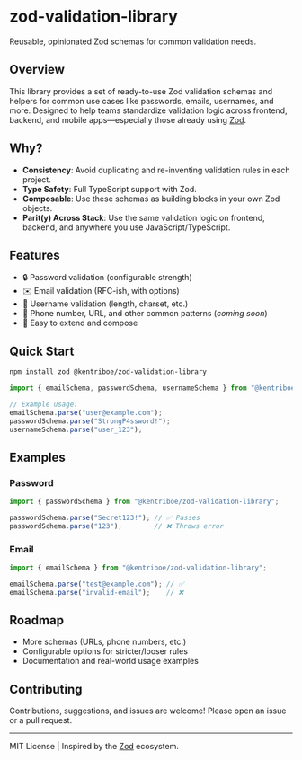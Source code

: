# zod-validation-library

Reusable, opinionated Zod schemas for common validation needs.

## Overview

This library provides a set of ready-to-use Zod validation schemas and helpers for common use cases like passwords, emails, usernames, and more. Designed to help teams standardize validation logic across frontend, backend, and mobile apps—especially those already using [Zod](https://github.com/colinhacks/zod).

## Why?

- **Consistency**: Avoid duplicating and re-inventing validation rules in each project.
- **Type Safety**: Full TypeScript support with Zod.
- **Composable**: Use these schemas as building blocks in your own Zod objects.
- **Parit(y) Across Stack**: Use the same validation logic on frontend, backend, and anywhere you use JavaScript/TypeScript.

## Features

- 🔒 Password validation (configurable strength)
- ✉️ Email validation (RFC-ish, with options)
- 🧑 Username validation (length, charset, etc.)
- 📱 Phone number, URL, and other common patterns (*coming soon*)
- 🧩 Easy to extend and compose

## Quick Start

```bash
npm install zod @kentriboe/zod-validation-library
```

```typescript
import { emailSchema, passwordSchema, usernameSchema } from "@kentriboe/zod-validation-library";

// Example usage:
emailSchema.parse("user@example.com");
passwordSchema.parse("StrongP4ssword!");
usernameSchema.parse("user_123");
```

## Examples

### Password

```typescript
import { passwordSchema } from "@kentriboe/zod-validation-library";

passwordSchema.parse("Secret123!"); // ✅ Passes
passwordSchema.parse("123");        // ❌ Throws error
```

### Email

```typescript
import { emailSchema } from "@kentriboe/zod-validation-library";

emailSchema.parse("test@example.com"); // ✅
emailSchema.parse("invalid-email");    // ❌
```

## Roadmap

- More schemas (URLs, phone numbers, etc.)
- Configurable options for stricter/looser rules
- Documentation and real-world usage examples

## Contributing

Contributions, suggestions, and issues are welcome! Please open an issue or a pull request.

---

MIT License | Inspired by the [Zod](https://github.com/colinhacks/zod) ecosystem.
